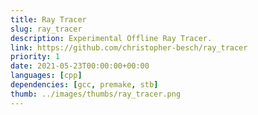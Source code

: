 ```yaml
---
title: Ray Tracer
slug: ray_tracer
description: Experimental Offline Ray Tracer.
link: https://github.com/christopher-besch/ray_tracer
priority: 1
date: 2021-05-23T00:00:00+00:00
languages: [cpp]
dependencies: [gcc, premake, stb]
thumb: ../images/thumbs/ray_tracer.png
---
```


